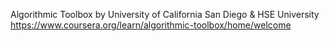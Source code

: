Algorithmic Toolbox
by University of California San Diego & HSE University
https://www.coursera.org/learn/algorithmic-toolbox/home/welcome